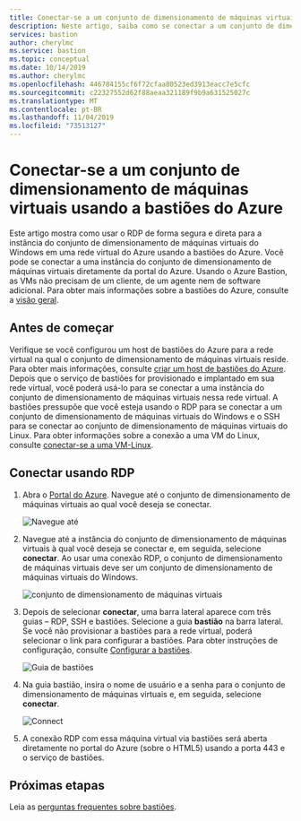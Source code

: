 ```yaml
---
title: Conectar-se a um conjunto de dimensionamento de máquinas virtuais do Windows usando a bastiões do Azure | Microsoft Docs
description: Neste artigo, saiba como se conectar a um conjunto de dimensionamento de máquinas virtuais do Azure usando a bastiões do Azure.
services: bastion
author: cherylmc
ms.service: bastion
ms.topic: conceptual
ms.date: 10/14/2019
ms.author: cherylmc
ms.openlocfilehash: 446784155cf6f72cfaa80523ed3913eacc7e5cfc
ms.sourcegitcommit: c22327552d62f88aeaa321189f9b9a631525027c
ms.translationtype: MT
ms.contentlocale: pt-BR
ms.lasthandoff: 11/04/2019
ms.locfileid: "73513127"
---
```

# <a name="connect-to-a-virtual-machine-scale-set-using-azure-bastion"></a>Conectar-se a um conjunto de dimensionamento de máquinas virtuais usando a bastiões do Azure

Este artigo mostra como usar o RDP de forma segura e direta para a instância do conjunto de dimensionamento de máquinas virtuais do Windows em uma rede virtual do Azure usando a bastiões do Azure. Você pode se conectar a uma instância do conjunto de dimensionamento de máquinas virtuais diretamente da portal do Azure. Usando o Azure Bastion, as VMs não precisam de um cliente, de um agente nem de software adicional. Para obter mais informações sobre a bastiões do Azure, consulte a [visão geral](bastion-overview.md).

## <a name="before-you-begin"></a>Antes de começar

Verifique se você configurou um host de bastiões do Azure para a rede virtual na qual o conjunto de dimensionamento de máquinas virtuais reside. Para obter mais informações, consulte [criar um host de bastiões do Azure](bastion-create-host-portal.md). Depois que o serviço de bastiões for provisionado e implantado em sua rede virtual, você poderá usá-lo para se conectar a uma instância do conjunto de dimensionamento de máquinas virtuais nessa rede virtual. A bastiões pressupõe que você esteja usando o RDP para se conectar a um conjunto de dimensionamento de máquinas virtuais do Windows e o SSH para se conectar ao conjunto de dimensionamento de máquinas virtuais do Linux. Para obter informações sobre a conexão a uma VM do Linux, consulte [conectar-se a uma VM-Linux](bastion-connect-vm-ssh.md).

## <a name="rdp"></a>Conectar usando RDP

1. Abra o [Portal do Azure](https://portal.azure.com). Navegue até o conjunto de dimensionamento de máquinas virtuais ao qual você deseja se conectar.

   ![Navegue até](./media/bastion-connect-vm-scale-set/1.png)
2. Navegue até a instância do conjunto de dimensionamento de máquinas virtuais à qual você deseja se conectar e, em seguida, selecione **conectar**. Ao usar uma conexão RDP, o conjunto de dimensionamento de máquinas virtuais deve ser um conjunto de dimensionamento de máquinas virtuais do Windows.

   ![conjunto de dimensionamento de máquinas virtuais](./media/bastion-connect-vm-scale-set/2.png)
3. Depois de selecionar **conectar**, uma barra lateral aparece com três guias – RDP, SSH e bastiões. Selecione a guia **bastião** na barra lateral. Se você não provisionar a bastiões para a rede virtual, poderá selecionar o link para configurar a bastiões. Para obter instruções de configuração, consulte [Configurar a bastiões](bastion-create-host-portal.md).

   ![Guia de bastiões](./media/bastion-connect-vm-scale-set/3.png)
4. Na guia bastião, insira o nome de usuário e a senha para o conjunto de dimensionamento de máquinas virtuais e, em seguida, selecione **conectar**.

   ![Connect](./media/bastion-connect-vm-scale-set/4.png)
5. A conexão RDP com essa máquina virtual via bastiões será aberta diretamente no portal do Azure (sobre o HTML5) usando a porta 443 e o serviço de bastiões.

## <a name="next-steps"></a>Próximas etapas

Leia as [perguntas frequentes sobre bastiões](bastion-faq.md).